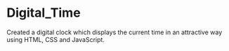 # Digital_Time
Created a digital clock which displays the current time in an attractive way using  HTML, CSS and JavaScript.

